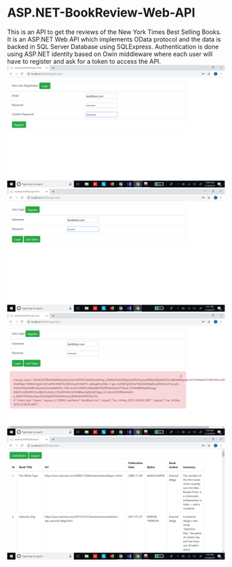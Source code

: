 # ASP.NET-BookReview-Web-API

This is an API to get the reviews of the New York Times Best Selling Books.
It is an ASP.NET Web API which implements OData protocol and the data is backed in SQL Server Database using SQLExpress.
Authentication is done using ASP.NET identity based on Owin middleware where each user will have to register and ask for a token to access the API.
![](img5.png)
![](img2.png)
![](img3.png)
![](img4.png)
